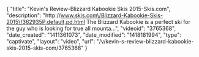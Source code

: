 {
    "title": "Kevin's Review-Blizzard Kabookie Skis 2015-Skis.com",
    "description": "http:\/\/www.skis.com\/Blizzard-Kabookie-Skis-2015\/362935P,default,pd.html The Blizzard Kabookie is a perfect ski for the guy who is looking for true all mounta...",
    "videoid": "3765368",
    "date_created": "1411361073",
    "date_modified": "1418181994",
    "type": "captivate",
    "layout": "video",
    "url": "\/v\/kevin-s-review-blizzard-kabookie-skis-2015-skis-com\/3765368"
}